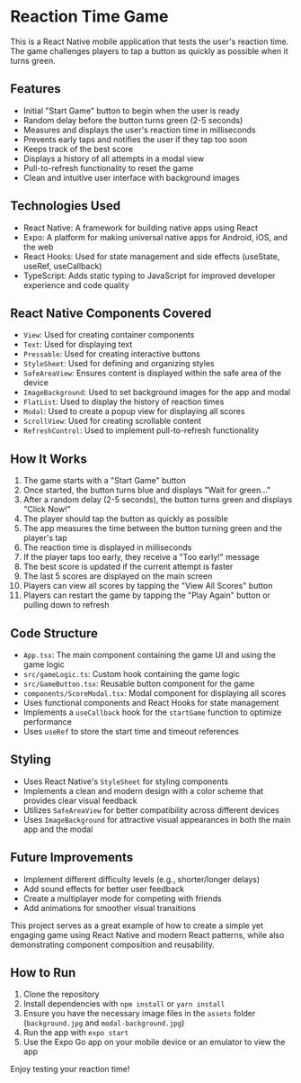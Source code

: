 # Reaction Time Game

This is a React Native mobile application that tests the user's reaction time. The game challenges players to tap a button as quickly as possible when it turns green.

## Features

- Initial "Start Game" button to begin when the user is ready
- Random delay before the button turns green (2-5 seconds)
- Measures and displays the user's reaction time in milliseconds
- Prevents early taps and notifies the user if they tap too soon
- Keeps track of the best score
- Displays a history of all attempts in a modal view
- Pull-to-refresh functionality to reset the game
- Clean and intuitive user interface with background images

## Technologies Used

- React Native: A framework for building native apps using React
- Expo: A platform for making universal native apps for Android, iOS, and the web
- React Hooks: Used for state management and side effects (useState, useRef, useCallback)
- TypeScript: Adds static typing to JavaScript for improved developer experience and code quality

## React Native Components Covered

- `View`: Used for creating container components
- `Text`: Used for displaying text
- `Pressable`: Used for creating interactive buttons
- `StyleSheet`: Used for defining and organizing styles
- `SafeAreaView`: Ensures content is displayed within the safe area of the device
- `ImageBackground`: Used to set background images for the app and modal
- `FlatList`: Used to display the history of reaction times
- `Modal`: Used to create a popup view for displaying all scores
- `ScrollView`: Used for creating scrollable content
- `RefreshControl`: Used to implement pull-to-refresh functionality

## How It Works

1. The game starts with a "Start Game" button
2. Once started, the button turns blue and displays "Wait for green..."
3. After a random delay (2-5 seconds), the button turns green and displays "Click Now!"
4. The player should tap the button as quickly as possible
5. The app measures the time between the button turning green and the player's tap
6. The reaction time is displayed in milliseconds
7. If the player taps too early, they receive a "Too early!" message
8. The best score is updated if the current attempt is faster
9. The last 5 scores are displayed on the main screen
10. Players can view all scores by tapping the "View All Scores" button
11. Players can restart the game by tapping the "Play Again" button or pulling down to refresh

## Code Structure

- `App.tsx`: The main component containing the game UI and using the game logic
- `src/gameLogic.ts`: Custom hook containing the game logic
- `src/GameButton.tsx`: Reusable button component for the game
- `components/ScoreModal.tsx`: Modal component for displaying all scores
- Uses functional components and React Hooks for state management
- Implements a `useCallback` hook for the `startGame` function to optimize performance
- Uses `useRef` to store the start time and timeout references

## Styling

- Uses React Native's `StyleSheet` for styling components
- Implements a clean and modern design with a color scheme that provides clear visual feedback
- Utilizes `SafeAreaView` for better compatibility across different devices
- Uses `ImageBackground` for attractive visual appearances in both the main app and the modal

## Future Improvements

- Implement different difficulty levels (e.g., shorter/longer delays)
- Add sound effects for better user feedback
- Create a multiplayer mode for competing with friends
- Add animations for smoother visual transitions

This project serves as a great example of how to create a simple yet engaging game using React Native and modern React patterns, while also demonstrating component composition and reusability.

## How to Run

1. Clone the repository
2. Install dependencies with `npm install` or `yarn install`
3. Ensure you have the necessary image files in the `assets` folder (`background.jpg` and `modal-background.jpg`)
4. Run the app with `expo start`
5. Use the Expo Go app on your mobile device or an emulator to view the app

Enjoy testing your reaction time!
